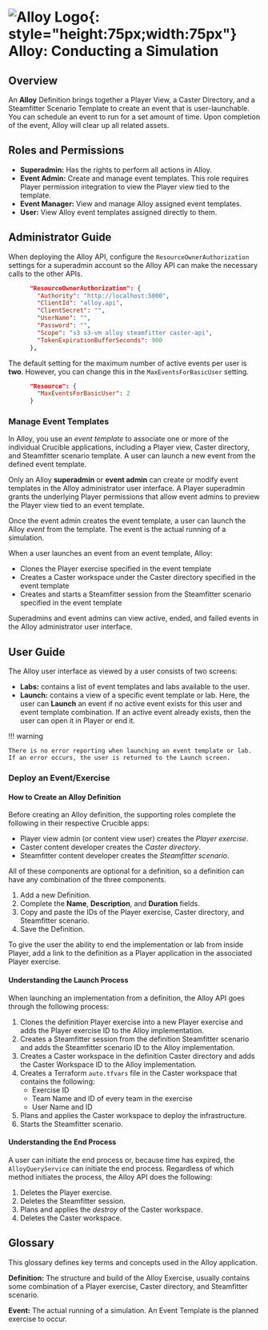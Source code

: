 # ![Alloy Logo](../assets/img/crucible-icon-alloy.svg){: style="height:75px;width:75px"} **Alloy:** Conducting a Simulation

## Overview

An **Alloy** Definition brings together a Player View, a Caster Directory, and a Steamfitter Scenario Template to create an event that is user-launchable. You can schedule an event to run for a set amount of time. Upon completion of the event, Alloy will clear up all related assets.

## Roles and Permissions

- **Superadmin:** Has the rights to perform all actions in Alloy.
- **Event Admin:** Create and manage event templates. This role requires Player permission integration to view the Player view tied to the template.
- **Event Manager:** View and manage Alloy assigned event templates.
- **User:** View Alloy event templates assigned directly to them.

## Administrator Guide

When deploying the Alloy API, configure the `ResourceOwnerAuthorization` settings for a superadmin account so the Alloy API can make the necessary calls to the other APIs.

```json
      "ResourceOwnerAuthorization": {
        "Authority": "http://localhost:5000",
        "ClientId": "alloy.api",
        "ClientSecret": "",
        "UserName": "",
        "Password": "",
        "Scope": "s3 s3-vm alloy steamfitter caster-api",
        "TokenExpirationBufferSeconds": 900
      },
```

The default setting for the maximum number of active events per user is **two**. However, you can change this in the `MaxEventsForBasicUser` setting.

```json
      "Resource": {
        "MaxEventsForBasicUser": 2
      }
```

### Manage Event Templates

In Alloy, you use an *event template* to associate one or more of the individual Crucible applications, including a Player view, Caster directory, and Steamfitter scenario template. A user can launch a new event from the defined event template.

Only an Alloy **superadmin** or **event admin** can create or modify event templates in the Alloy administrator user interface. A Player superadmin grants the underlying Player permissions that allow event admins to preview the Player view tied to an event template.

Once the event admin creates the event template, a user can launch the Alloy *event* from the template. The event is the actual running of a simulation.

When a user launches an event from an event template, Alloy:

- Clones the Player exercise specified in the event template
- Creates a Caster workspace under the Caster directory specified in the event template
- Creates and starts a Steamfitter session from the Steamfitter scenario specified in the event template

Superadmins and event admins can view active, ended, and failed events in the Alloy administrator user interface.

<!-- ### Events -->

## User Guide

The Alloy user interface as viewed by a user consists of two screens:

- **Labs:** contains a list of event templates and labs available to the user.
- **Launch:** contains a view of a specific event template or lab. Here, the user can **Launch** an event if no active event exists for this user and event template combination. If an active event already exists, then the user can open it in Player or end it.

!!! warning

    There is no error reporting when launching an event template or lab. If an error occurs, the user is returned to the Launch screen.

### Deploy an Event/Exercise

#### How to Create an Alloy Definition

Before creating an Alloy definition, the supporting roles complete the following in their respective Crucible apps:

- Player view admin (or content view user) creates the *Player exercise*.
- Caster content developer creates the *Caster directory*.
- Steamfitter content developer creates the *Steamfitter scenario*.

All of these components are optional for a definition, so a definition can have any combination of the three components.

 1. Add a new Definition.
 2. Complete the **Name**, **Description**, and **Duration** fields.
 3. Copy and paste the IDs of the Player exercise, Caster directory, and Steamfitter scenario.
 4. Save the Definition.

To give the user the ability to end the implementation or lab from inside Player, add a link to the definition as a Player application in the associated Player exercise.

#### Understanding the Launch Process

When launching an implementation from a definition, the Alloy API goes through the following process:

1. Clones the definition Player exercise into a new Player exercise and adds the Player exercise ID to the Alloy implementation.
2. Creates a Steamfitter session from the definition Steamfitter scenario and adds the Steamfitter scenario ID to the Alloy implementation.
3. Creates a Caster workspace in the definition Caster directory and adds the Caster Workspace ID to the Alloy implementation.
4. Creates a Terraform `auto.tfvars` file in the Caster workspace that contains the following:
    - Exercise ID
    - Team Name and ID of every team in the exercise
    - User Name and ID
5. Plans and applies the Caster workspace to deploy the infrastructure.
6. Starts the Steamfitter scenario.

#### Understanding the End Process

A user can initiate the end process or, because time has expired, the `AlloyQueryService` can initiate the end process. Regardless of which method initiates the process, the Alloy API does the following:

 1. Deletes the Player exercise.
 2. Deletes the Steamfitter session.
 3. Plans and applies the *destroy* of the Caster workspace.
 4. Deletes the Caster workspace.

<!-- ### Invite Others to Event/Exercise -->

<!-- ## Alloy Tips -->

## Glossary

This glossary defines key terms and concepts used in the Alloy application.

**Definition:** The structure and build of the Alloy Exercise, usually contains some combination of a Player exercise, Caster directory, and Steamfitter scenario.

**Event:** The actual running of a simulation. An Event Template is the planned exercise to occur.
